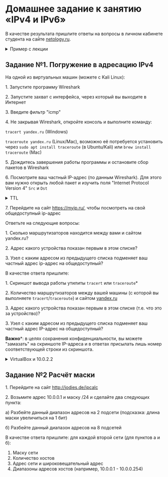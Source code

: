 # Домашнее задание к занятию «IPv4 и IPv6»

В качестве результата пришлите ответы на вопросы в личном кабинете студента на сайте [netology.ru](https://netology.ru).

<details>
<summary>Пример с лекции</summary>

Вы можете взять готовые примеры с лекции, но мы настоятельно рекомендуем вам потренироваться и самостоятельно повторить всё то, что мы делали в лекции, начиная от соединения двух компьютеров, заканчивая последней схемой.

* [Router](assets/router.pkt)
* [PAT](assets/pat.pkt)

Файлы открываются с помощью `File` `Open` из главного меню Packet Tracer.
</details>

## Задание №1. Погружение в адресацию IPv4

На одной из виртуальных машин (можете с Kali Linux):

1\. Запустите программу Wireshark

2\. Запустите захват с интерфейса, через который вы выходите в Интернет

3\. Введите фильтр "icmp"

4\. Не закрывая Wireshark, откройте консоль и выполните команду:

`tracert yandex.ru` (Windows)

`traceroute yandex.ru` (Linux/Mac), возможно её потребуется установить через `sudo apt install traceroute` (в Ubuntu/Kali) или `brew install traceroute` (Mac)

5\. Дождитесь завершения работы программы и остановите сбор пакетов в Wireshark

6\. Посмотрите ваш частный IP-адрес (по данным Wireshark). Для этого вам нужно открыть любой пакет и изучить поля "Internet Protocol Version 4" `Src` и `Dst`

<details>
<summary>TTL</summary>

В протоколе IPv4 существует специальный механизм, предотвращающий  бесконечное зацикливание пакетов в сети,  которое может произойти, наприме, из-за ошибок адресации. Для этого в заголовке пакета присутствует специальное однобайтное поле TTL (Time-to-live), определяющее максимальное количество "прыжков" (hop) между маршрутизаторами, которое может сделать этот пакет. 

При создании пакета, в это поле записывается определённое  значение (128 для Windows, 64 для Linux). Затем, каждый маршрутизатор, через который проходит пакет,  уменьшает значение этого поля на 1 и когда оно станет равно нулю, маршрутизатор уничтожит такой пакет. При этом,  отправителю посылается сообщение протокола ICMP (Time Exceeded)

Таким образом, поле TTL можно интерпретировать, как количество маршрутизаторов, которое может пройти этот пакет. 
</details>

7\. Перейдите на сайт https://myip.ru/, чтобы посмотреть на свой общедоступный ip-адрес

Ответьте на следующие вопросы:

1\. Сколько маршрутизаторов находится между вами и сайтом yandex.ru?

2\. Адрес какого устройства показан первым в этом списке?

3\. Узел с каким адресом из предыдущего списка подменяет ваш частный адрес ip-адрес на общедоступный?

В качестве ответа пришлите:

1\. Скриншот вывода работы утилиты `tracert` или `traceroute`*

2\. Количество маршрутизаторов между вашей машины (с которой вы выполняете `tracert`/`traceroute`) и сайтом [yandex.ru](https://yandex.ru)

3\. Адрес какого устройства показан первым в этом списке (т.е. что это за устройство)?

3\. Узел с каким адресом из предыдущего списка подменяет ваш частный адрес IP-адрес на общедоступный?

**Важно***: в целях сохранения конфиденциальности, вы можете "замазать" на скриншоте IP-адреса и в ответах присылать лишь номер соответствующей строки из скриншота. 

<details>
<summary>VirtualBox и 10.0.2.2</summary>

Когда вы работаете с VirtualBox, то по умолчанию гостевые машины подключаются к сети в режиме NAT.

![](pic/vbox01.png)

Что это за режим?

Каждая виртуальная машина подключается в изолированном режиме к виртуальному роутеру с адресом 10.0.2.2 и каждой VM автоматически назначается адрес 10.0.2.15 (поскольку эти подключения изолированы друг от друга).

И виртуальный роутер уже отвечает за дальнейшее перенаправление пакетов. В частности, если вы запустите Wireshark в VM и на хосте, то пинг будет показаывать:
* в VM - 10.0.2.15
* в хосте - IP хоста

</details>

## Задание №2 Расчёт маски

1\. Перейдите на сайт http://jodies.de/ipcalc

2\. Возьмите адрес 10.0.0.1 и маску /24 и сделайте два следующих пункта:

а) Разбейте данный диапазон адресов на 2 подсети (подсказка: длина маски увеличиться на 1 бит)

б) Разбейте данный диапазон адресов на 8 подсетей

В качестве ответа пришлите: для каждой второй сети (для пунктов а и б):
1. Маску сети
1. Количество хостов
1. Адрес сети и широковещательный адрес
1. Диапазоны адресов хостов (например, 10.0.0.1 - 10.0.0.254)
